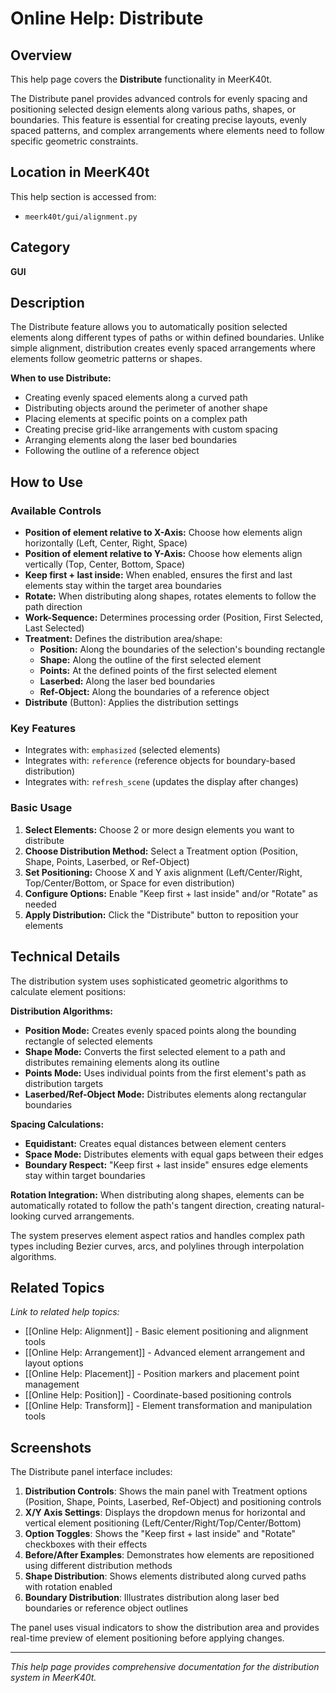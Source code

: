 # Online Help: Distribute

## Overview

This help page covers the **Distribute** functionality in MeerK40t.

The Distribute panel provides advanced controls for evenly spacing and positioning selected design elements along various paths, shapes, or boundaries. This feature is essential for creating precise layouts, evenly spaced patterns, and complex arrangements where elements need to follow specific geometric constraints.

## Location in MeerK40t

This help section is accessed from:

- `meerk40t/gui/alignment.py`

## Category

**GUI**

## Description

The Distribute feature allows you to automatically position selected elements along different types of paths or within defined boundaries. Unlike simple alignment, distribution creates evenly spaced arrangements where elements follow geometric patterns or shapes.

**When to use Distribute:**

- Creating evenly spaced elements along a curved path
- Distributing objects around the perimeter of another shape
- Placing elements at specific points on a complex path
- Creating precise grid-like arrangements with custom spacing
- Arranging elements along the laser bed boundaries
- Following the outline of a reference object

## How to Use

### Available Controls

- **Position of element relative to X-Axis:** Choose how elements align horizontally (Left, Center, Right, Space)
- **Position of element relative to Y-Axis:** Choose how elements align vertically (Top, Center, Bottom, Space)
- **Keep first + last inside:** When enabled, ensures the first and last elements stay within the target area boundaries
- **Rotate:** When distributing along shapes, rotates elements to follow the path direction
- **Work-Sequence:** Determines processing order (Position, First Selected, Last Selected)
- **Treatment:** Defines the distribution area/shape:
  - **Position:** Along the boundaries of the selection's bounding rectangle
  - **Shape:** Along the outline of the first selected element
  - **Points:** At the defined points of the first selected element
  - **Laserbed:** Along the laser bed boundaries
  - **Ref-Object:** Along the boundaries of a reference object
- **Distribute** (Button): Applies the distribution settings

### Key Features

- Integrates with: `emphasized` (selected elements)
- Integrates with: `reference` (reference objects for boundary-based distribution)
- Integrates with: `refresh_scene` (updates the display after changes)

### Basic Usage

1. **Select Elements:** Choose 2 or more design elements you want to distribute
2. **Choose Distribution Method:** Select a Treatment option (Position, Shape, Points, Laserbed, or Ref-Object)
3. **Set Positioning:** Choose X and Y axis alignment (Left/Center/Right, Top/Center/Bottom, or Space for even distribution)
4. **Configure Options:** Enable "Keep first + last inside" and/or "Rotate" as needed
5. **Apply Distribution:** Click the "Distribute" button to reposition your elements

## Technical Details

The distribution system uses sophisticated geometric algorithms to calculate element positions:

**Distribution Algorithms:**

- **Position Mode:** Creates evenly spaced points along the bounding rectangle of selected elements
- **Shape Mode:** Converts the first selected element to a path and distributes remaining elements along its outline
- **Points Mode:** Uses individual points from the first element's path as distribution targets
- **Laserbed/Ref-Object Mode:** Distributes elements along rectangular boundaries

**Spacing Calculations:**

- **Equidistant:** Creates equal distances between element centers
- **Space Mode:** Distributes elements with equal gaps between their edges
- **Boundary Respect:** "Keep first + last inside" ensures edge elements stay within target boundaries

**Rotation Integration:** When distributing along shapes, elements can be automatically rotated to follow the path's tangent direction, creating natural-looking curved arrangements.

The system preserves element aspect ratios and handles complex path types including Bezier curves, arcs, and polylines through interpolation algorithms.

## Related Topics

*Link to related help topics:*

- [[Online Help: Alignment]] - Basic element positioning and alignment tools
- [[Online Help: Arrangement]] - Advanced element arrangement and layout options
- [[Online Help: Placement]] - Position markers and placement point management
- [[Online Help: Position]] - Coordinate-based positioning controls
- [[Online Help: Transform]] - Element transformation and manipulation tools

## Screenshots

The Distribute panel interface includes:

1. **Distribution Controls**: Shows the main panel with Treatment options (Position, Shape, Points, Laserbed, Ref-Object) and positioning controls
2. **X/Y Axis Settings**: Displays the dropdown menus for horizontal and vertical element positioning (Left/Center/Right/Top/Center/Bottom)
3. **Option Toggles**: Shows the "Keep first + last inside" and "Rotate" checkboxes with their effects
4. **Before/After Examples**: Demonstrates how elements are repositioned using different distribution methods
5. **Shape Distribution**: Shows elements distributed along curved paths with rotation enabled
6. **Boundary Distribution**: Illustrates distribution along laser bed boundaries or reference object outlines

The panel uses visual indicators to show the distribution area and provides real-time preview of element positioning before applying changes.

---

*This help page provides comprehensive documentation for the distribution system in MeerK40t.*
